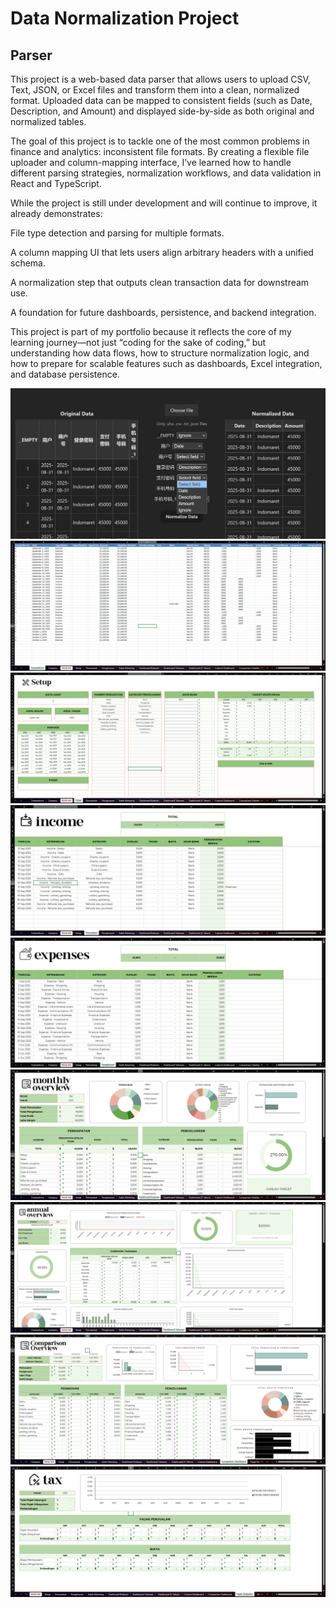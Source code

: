# Data Normalization Project

## Parser

This project is a web-based data parser that allows users to upload CSV, Text, JSON, or Excel files and transform them into a clean, normalized format. Uploaded data can be mapped to consistent fields (such as Date, Description, and Amount) and displayed side-by-side as both original and normalized tables.

The goal of this project is to tackle one of the most common problems in finance and analytics: inconsistent file formats. By creating a flexible file uploader and column-mapping interface, I’ve learned how to handle different parsing strategies, normalization workflows, and data validation in React and TypeScript.

While the project is still under development and will continue to improve, it already demonstrates:

File type detection and parsing for multiple formats.

A column mapping UI that lets users align arbitrary headers with a unified schema.

A normalization step that outputs clean transaction data for downstream use.

A foundation for future dashboards, persistence, and backend integration.

This project is part of my portfolio because it reflects the core of my learning journey—not just “coding for the sake of coding,” but understanding how data flows, how to structure normalization logic, and how to prepare for scalable features such as dashboards, Excel integration, and database persistence.

<img src= https://github.com/budiswijaya/Finance-Project/blob/main/Data-Normalization/Snipaste_2025-09-08_19-24-31.png>
<img src= https://github.com/budiswijaya/Finance-Project/blob/main/Data-Normalization/0.png>
<img src= https://github.com/budiswijaya/Finance-Project/blob/main/Data-Normalization/1.png>
<img src= https://github.com/budiswijaya/Finance-Project/blob/main/Data-Normalization/2.png>
<img src= https://github.com/budiswijaya/Finance-Project/blob/main/Data-Normalization/3.png>
<img src= https://github.com/budiswijaya/Finance-Project/blob/main/Data-Normalization/4.png>
<img src= https://github.com/budiswijaya/Finance-Project/blob/main/Data-Normalization/5.png>
<img src= https://github.com/budiswijaya/Finance-Project/blob/main/Data-Normalization/6.png>
<img src= https://github.com/budiswijaya/Finance-Project/blob/main/Data-Normalization/7.png>
